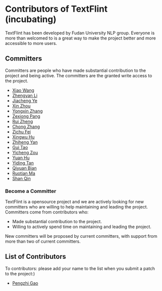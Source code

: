 Contributors of TextFlint (incubating)
=========================================
TextFlint has been developed by Fudan University NLP group.
Everyone is more than welcomed to is a great way to make the project better and more accessible to more users.

Committers
----------
Committers are people who have made substantial contribution to the project and being active.
The committers are the granted write access to the project.

* [Xiao Wang](https://github.com/BeyonderXX)
* [Zhengyan Li](https://github.com/Tribleave)
* [Jiacheng Ye](https://github.com/jiacheng-yel)
* [Xin Zhou](https://github.com/JotionJoestari)
* [Yongxin Zhang](https://github.com/Ac-Zyx)
* [Zexiong Pang](https://github.com/pzxbjx)
* [Rui Zheng](https://github.com/ruizheng20)
* [Chong Zhang](https://github.com/WinterShiver)
* [Zichu Fei](https://github.com/sion-zcfei)
* [Xingwu Hu](https://github.com/anaivebird)
* [Zhiheng Yan](https://github.com/CooperNLPer)
* [Gui Tao](https://github.com/orgs/textflint/people/guitaowufeng)
* [Yicheng Zou](https://github.com/RowitZou)
* [Yuan Hu](https://github.com/earyuan)
* [Yiding Tan](https://github.com/Tannidy)
* [Qiyuan Bian](https://github.com/losMerengues10)
* [Ruotian Ma](https://github.com/gungunXD)
* [Shan Qin](https://github.com/shanq21)



### Become a Committer
TextFlint is a opensource project and we are actively looking for new committers
who are willing to help maintaining and leading the project. Committers come from contributors who:
* Made substantial contribution to the project.
* Willing to actively spend time on maintaining and leading the project.

New committers will be proposed by current committers, with support from more than two of current committers.


List of Contributors
--------------------
To contributors: please add your name to the list when you submit a patch to the project:)

* [Pengzhi Gao](https://github.com/gpengzhi)
